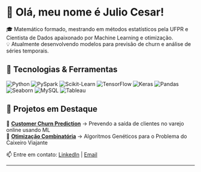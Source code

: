 # 👋 Olá, meu nome é Julio Cesar!
🎓 Matemático formado, mestrando em métodos estatísticos pela UFPR e Cientista de Dados apaixonado por Machine Learning e otimização.  
💡 Atualmente desenvolvendo modelos para previsão de churn e análise de séries temporais.  

## 🔧 Tecnologias & Ferramentas
![Python](https://img.shields.io/badge/-Python-blue?logo=python&logoColor=white)
![PySpark](https://img.shields.io/badge/-PySpark-orange?logo=apachespark&logoColor=white)
![Scikit-Learn](https://img.shields.io/badge/-Scikit_Learn-blue?logo=scikit-learn&logoColor=white)
![TensorFlow](https://img.shields.io/badge/-TensorFlow-orange?logo=tensorflow&logoColor=white)
![Keras](https://img.shields.io/badge/-Keras-red?logo=keras&logoColor=white)
![Pandas](https://img.shields.io/badge/-Pandas-blue?logo=pandas&logoColor=white)
![Seaborn](https://img.shields.io/badge/-Seaborn-blue?logo=python&logoColor=white)
![MySQL](https://img.shields.io/badge/-MySQL-blue?logo=mysql&logoColor=white)
![Tableau](https://img.shields.io/badge/-Tableau-orange?logo=tableau&logoColor=white)



## 📌 Projetos em Destaque
🔹 **[Customer Churn Prediction](https://github.com/seu-usuario/churn-detection)** → Prevendo a saída de clientes no varejo online usando ML  
🔹 **[Otimização Combinatória](https://github.com/seu-usuario/combinatorial-optimization)** → Algoritmos Genéticos para o Problema do Caixeiro Viajante  

📫 Entre em contato: [LinkedIn](https://linkedin.com/in/seu-perfil) | [Email](mailto:seu-email@gmail.com)
****
